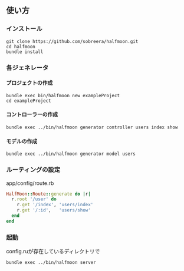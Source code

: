 ## 使い方

### インストール

```
git clone https://github.com/sobreera/halfmoon.git
cd halfmoon
bundle install
```

### 各ジェネレータ

#### プロジェクトの作成

```
bundle exec bin/halfmoon new exampleProject
cd exampleProject
```

#### コントローラーの作成

    bundle exec ../bin/halfmoon generator controller users index show

#### モデルの作成

    bundle exec ../bin/halfmoon generator model users

### ルーティングの設定

app/config/route.rb
```ruby
HalfMoon::Route::generate do |r|
  r.root '/user' do
    r.get '/index', 'users/index'
    r.get '/:id',   'users/show'
  end
end
```

### 起動

config.ruが存在しているディレクトリで

    bundle exec ../bin/halfmoon server
